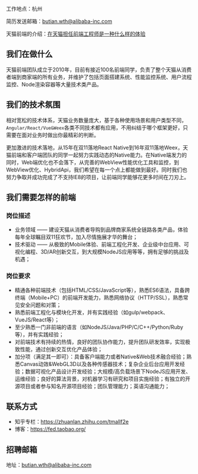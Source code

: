 工作地点：杭州

简历发送邮箱：butian.wth@alibaba-inc.com

天猫前端的介绍：[在天猫担任前端工程师是一种什么样的体验](https://www.zhihu.com/question/33589154)

## 我们在做什么

天猫前端团队成立于2010年，目前有接近100名前端同学，负责了整个天猫从消费者端到商家端的所有业务，并维护了包括页面搭建系统、性能监控系统、用户流程监控、Node渲染容器等大量技术类产品。

## 我们的技术氛围

相对宽松的技术体系，天猫业务数量庞大，基于各种使用场景和用户类型不同，``Angular/React/Vue&Weex``各类不同技术都有应用，不用纠结于哪个框架更好，只需要在面对业务时做出你最精彩的判断。

更加激进的技术落地，从15年在双11落地React Native到16年双11落地Weex，天猫前端和客户端团队的同学一起努力实践动态的Native能力。在Native端发力的同时，Web端优化也不会落下，从完善的WebView性能优化工具和监控，到WebView优化、HybridApi，我们希望在每一个点上都能做到最好。同时我们也努力争取并成功完成了不支持IE8的项目，让前端同学能够花更多时间在刀刃上。

## 我们需要怎样的前端

### 岗位描述

- 业务领域 —— 建设天猫从消费者导购到品牌商家系统全链路各类产品，体验每年全球瞩目双11狂欢节，加入尽情施展才华的舞台；
- 技术驱动 —— 从极致的Mobile体验、前端工程化开发、企业级中台应用、可视化编程、3D/AR创新交互，到大规模NodeJS应用等等，拥有足够的挑战及机遇；

### 岗位要求

- 精通各种前端技术（包括HTML/CSS/JavaScript等），熟悉ES6语法，具备跨终端（Mobile+PC）的前端开发能力，熟悉网络协议（HTTP/SSL），熟悉常见安全问题和对策；
- 熟悉前端工程化与模块化开发，并有实践经验（如gulp/webpack、VueJS/React等）；
- 至少熟悉一门非前端的语言（如NodeJS/Java/PHP/C/C++/Python/Ruby等），并有实践经验；
- 对前端技术有持续的热情，良好的团队协作能力，提升团队研发效率，实现极致性能，通过创新交互优化产品体验；
- 加分项（满足其一即可）：具备客户端能力或者Native&Web技术融合经验；熟悉Canvas动效&WebGL3D以及各种传感器技术；复杂企业后台应用开发经验；数据可视化产品设计开发经验；大规模/高负载场景下NodeJS应用开发、运维经验；良好的算法背景，对机器学习有研究和项目实施经验；有独立的开源项目或者参与知名开源项目经验；团队管理能力；英语沟通能力；

## 联系方式

* 知乎专栏：https://zhuanlan.zhihu.com/tmallf2e
* 博客：https://fed.taobao.org/

## 招聘邮箱

地址：butian.wth@alibaba-inc.com
